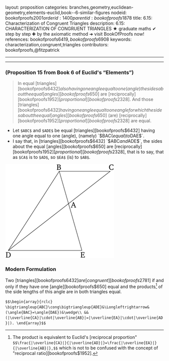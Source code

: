 layout: proposition
categories: branches,geometry,euclidean-geometry,elements-euclid,book--6-similar-figures
nodeid: bookofproofs$2001
orderid: 1400
parentid: bookofproofs$1878
title: 6.15: Characterization of Congruent Triangles
description: 6.15: CHARACTERIZATION OF CONGRUENT TRIANGLES &#9733; graduate maths &#10004; step by step &#10010; by the axiomatic method &#10140; visit BookOfProofs now!
references: bookofproofs$6419,bookofproofs$6908
keywords: characterization,congruent,triangles
contributors: bookofproofs,@fitzpatrick

---


---

### (Proposition 15 from Book 6 of Euclid's “Elements”)

> In equal [triangles][bookofproofs$6432] also having one angle equal to one (angle) the sides about the equal [angles][bookofproofs$650] are [reciprocally][bookofproofs$1952] [proportional][bookofproofs$2328]. And those [triangles][bookofproofs$6432] having one angle equal to one angle for which the sides about the equal [angles][bookofproofs$650] (are) [reciprocally][bookofproofs$1952] [proportional][bookofproofs$2328] are equal.
* Let `$ABC$` and `$ADE$` be equal [triangles][bookofproofs$6432] having one angle equal to one (angle), (namely) `$BAC$` (equal) to `$DAE$`.
* I say that, in [triangles][bookofproofs$6432] `$ABC$` and `$ADE$`, the sides about the equal [angles][bookofproofs$650] are [reciprocally][bookofproofs$1952] [proportional][bookofproofs$2328], that is to say, that as `$CA$` is to `$AD$`, so `$EA$` (is) to `$AB$`.


![fig15e](https://github.com/bookofproofs/bookofproofs.github.io/blob/main/_sources/_assets/images/euclid/Book06/fig15e.png?raw=true)


### Modern Formulation

Two [triangles][bookofproofs$6432] are [congruent][bookofproofs$2781] if and only if they have one [angle][bookofproofs$650] equal and the products[^1] of the side lengths of this angle are in both triangles equal.

`$$\begin{array}{rclc} \bigtriangleup{ABC}\cong\bigtriangleup{ADE}&\Longleftrightarrow&(\angle{BAC}=\angle{DAE})&\wedge\\
&&(|\overline{CA}|\cdot|\overline{AB}|=|\overline{EA}|\cdot|\overline{AD}|).
\end{array}$$`  

[^1]: The product is equivalent to Euclid's [reciprocal proportion" `$$\frac{|\overline{CA}|}{|\overline{AD}|}=\frac{|\overline{EA}|}{|\overline{AB}|},$$` which is not to be confused with the concept of "reciprocal ratio][bookofproofs$1952].
